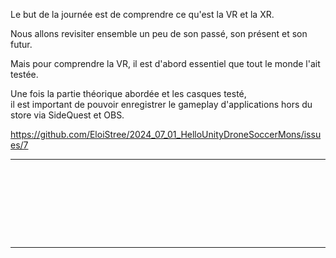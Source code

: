 Le but de la journée est de comprendre ce qu'est la VR et la XR.

Nous allons revisiter ensemble un peu de son passé, son présent et son futur.

Mais pour comprendre la VR, il est d'abord essentiel que tout le monde l'ait testée.

Une fois la partie théorique abordée et les casques testé,  
il est important de pouvoir enregistrer le gameplay d'applications hors du store via SideQuest et OBS.



https://github.com/EloiStree/2024_07_01_HelloUnityDroneSoccerMons/issues/7

--------------------------

```









```
--------------------------
